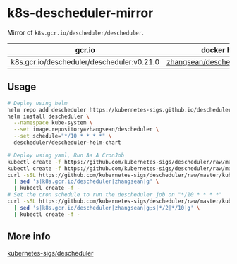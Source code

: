# k8s-descheduler-mirror

Mirror of `k8s.gcr.io/descheduler/descheduler`.

gcr.io | docker hub
---|---
k8s.gcr.io/descheduler/descheduler:v0.21.0 | [zhangsean/descheduler:v0.21.0](https://hub.docker.com/r/zhangsean/descheduler/)

## Usage

```sh
# Deploy using helm
helm repo add descheduler https://kubernetes-sigs.github.io/descheduler/
helm install descheduler \
  --namespace kube-system \
  --set image.repository=zhangsean/descheduler \
  --set schedule="*/10 * * * *" \
  descheduler/descheduler-helm-chart

# Deploy using yaml, Run As A CronJob
kubectl create -f https://github.com/kubernetes-sigs/descheduler/raw/master/kubernetes/base/rbac.yaml
kubectl create -f https://github.com/kubernetes-sigs/descheduler/raw/master/kubernetes/base/configmap.yaml
curl -sSL https://github.com/kubernetes-sigs/descheduler/raw/master/kubernetes/cronjob/cronjob.yaml \
  | sed 's|k8s.gcr.io/descheduler|zhangsean|g' \
  | kubectl create -f -
# Set the cron schedule to run the descheduler job on "*/10 * * * *"
curl -sSL https://github.com/kubernetes-sigs/descheduler/raw/master/kubernetes/cronjob/cronjob.yaml \
  | sed 's|k8s.gcr.io/descheduler|zhangsean|g;s|*/2|*/10|g' \
  | kubectl create -f -
```

## More info 

[kubernetes-sigs/descheduler](https://github.com/kubernetes-sigs/descheduler)
